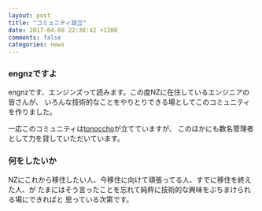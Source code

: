 ```yaml
---
layout: post
title: "コミュニティ設立"
date: 2017-04-08 22:38:42 +1200
comments: false
categories: news
---
```

### engnzですよ

engnzです、エンジンズって読みます。この度NZに在住しているエンジニアの皆さんが、
いろんな技術的なことをやりとりできる場としてこのコミュニティを作りました。

一応このコミュニティは[tonoccho](https://github.com/tonoccho)が立てていますが、
このほかにも数名管理者として力を貸していただいています。

### 何をしたいか

NZにこれから移住したい人、今移住に向けて頑張ってる人、すでに移住を終えた人、が
たまにはそう言ったことを忘れて純粋に技術的な興味をぶちまけられる場にできればと
思っている次第です。
